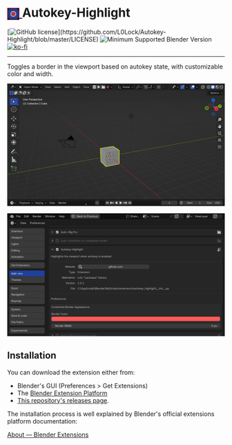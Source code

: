 <h1 tabindex="-1" class="heading-element" dir="auto">
    <a target="_blank" rel="noopener noreferrer" href="Prez/icon.jpg">
        <img src="Prez/icon.png" alt="icon" style="height: 1em; vertical-align: middle;">
    </a>
    Autokey-Highlight
</h1>

[![GitHub license](https://img.shields.io/github/license/L0Lock/Autokey-Highlight?style=for-the-badge&labelColor=rgb(64,64,64))](https://github.com/L0Lock/Autokey-Highlight/blob/master/LICENSE) ![Minimum Supported Blender Version](https://img.shields.io/badge/Blender-4.2LTS-green?style=for-the-badge&logo=blender&logoColor=white&labelColor=rgb(64,64,64)) [![ko-fi](https://ko-fi.com/img/githubbutton_sm.svg)](https://ko-fi.com/H2H818FHX)

-----

Toggles a border in the viewport based on autokey state, with customizable color and width.

![animated prez](Prez/demoAnimation.webp)

![preferences prez](Prez/prefs.jpg)

## Installation

You can download the extension either from:

- Blender's GUI (Preferences > Get Extensions)
- The [Blender Extension Platform](https://extensions.blender.org/add-ons/autokey-highlight/)
- [This repository's releases page](https://github.com/L0Lock/Autokey-Highlight/releases).

The installation process is well explained by Blender's official extensions platform documentation:

[About — Blender Extensions](https://extensions.blender.org/about/)
